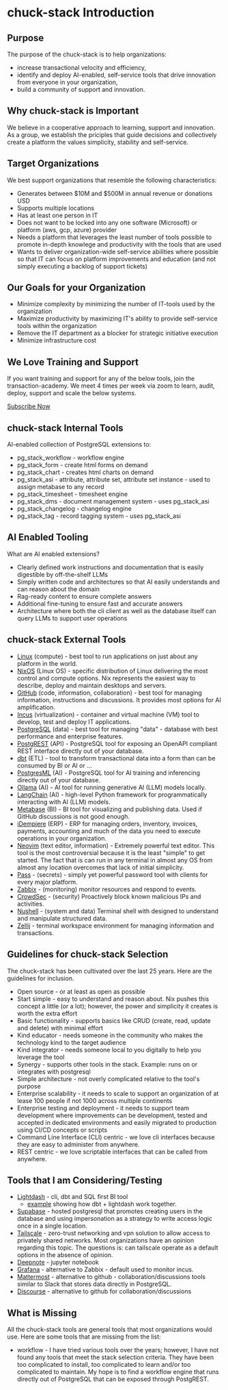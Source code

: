 # chuck-stack Introduction

## Purpose
The purpose of the chuck-stack is to help organizations: 
- increase transactional velocity and efficiency,
- identify and deploy AI-enabled, self-service tools that drive innovation from everyone in your organization,
- build a community of support and innovation.

## Why chuck-stack is Important
We believe in a cooperative approach to learning, support and innovation. As a group, we establish the priciples that guide decisions and collectively create a platform the values simplicity, stability and self-service.

## Target Organizations
We best support organizations that resemble the following characteristics:
- Generates between $10M and $500M in annual revenue or donations USD
- Supports multiple locations
- Has at least one person in IT
- Does not want to be locked into any one software (Microsoft) or platform (aws, gcp, azure) provider
- Needs a platform that leverages the least number of tools possible to promote in-depth knowlege and productivity with the tools that are used
- Wants to deliver organization-wide self-service abilities where possible so that IT can focus on platform improvements and education (and not simply executing a backlog of support tickets)

## Our Goals for your Organization
- Minimize complexity by minimizing the number of IT-tools used by the organization
- Maximize productivity by maximizing IT's ability to provide self-service tools within the organization
- Remove the IT department as a blocker for strategic initiative execution
- Minimize infrastructure cost

## We Love Training and Support
If you want training and support for any of the below tools, join the transaction-academy. We meet 4 times per week via zoom to learn, audit, deploy, support and scale the below systems.

[Subscribe Now](https://buy.stripe.com/7sIbLIeeU3oT4IEfYY)

## chuck-stack Internal Tools
AI-enabled collection of PostgreSQL extensions to:
- pg_stack_workflow - workflow engine
- pg_stack_form - create html forms on demand
- pg_stack_chart - creates html charts on demand
- pg_stack_asi - attribute, attribute set, attribute set instance - used to assign metabase to any record
- pg_stack_timesheet - timesheet engine
- pg_stack_dms - document management system - uses pg_stack_asi
- pg_stack_changelog - changelog engine
- pg_stack_tag - record tagging system - uses pg_stack_asi

## AI Enabled Tooling
What are AI enabled extensions?
- Clearly defined work instructions and documentation that is easily digestible by off-the-shelf LLMs
- Simply written code and architectures so that AI easily understands and can reason about the domain
- Rag-ready content to ensure complete answers
- Additional fine-tuning to ensure fast and accurate answers
- Architecture where both the cli client as well as the database itself can query LLMs to support user operations

## chuck-stack External Tools
- [Linux](https://en.wikipedia.org/wiki/Linux) (compute) - best tool to run applications on just about any platform in the world.
- [NixOS](https://nixos.org/) (Linux OS) - specific distribution of Linux delivering the most control and compute options. Nix represents the easiest way to describe, deploy and maintain desktops and servers.
- [GitHub](https://github.com/) (code, information, collaboration) - best tool for managing information, instructions and discussions. It provides most options for AI amplification.
- [Incus](https://linuxcontainers.org/incus/docs/main/) (virtualization) - container and virtual machine (VM) tool to develop, test and deploy IT applications.
- [PostgreSQL](https://www.postgresql.org/) (data) - best tool for managing "data" - database with best performance and enterprise features.
- [PostgREST](https://postgrest.org/) (API) - PostgreSQL tool for exposing an OpenAPI compliant REST interface directly out of your database.
- [dbt](https://www.getdbt.com/) (ETL) - tool to transform transactional data into a form than can be consumed by BI or AI or ...
- [PostgresML](https://postgresml.org/) (AI) - PostgreSQL tool for AI training and inferencing directly out of your database.
- [Ollama](https://ollama.com/) (AI) - AI tool for running generative AI (LLM) models locally.
- [LangChain](https://www.langchain.com/) (AI) - high-level Python framework for programmatically interacting with AI (LLM) models.
- [Metabase](https://www.metabase.com/) (BI) - BI tool for visualizing and publishing data. Used if GitHub discussions is not good enough.
- [iDempiere](https://www.idempiere.org/) (ERP) - ERP for managing orders, inventory, invoices, payments, accounting and much of the data you need to execute operations in your organization.
- [Neovim](https://neovim.io/) (text editor, information) - Extremely powerful text editor. This tool is the most controversial because it is the least "simple" to get started. The fact that is can run in any terminal in almost any OS from almost any location overcomes that lack of initial simplicity.
- [Pass](https://passwordstore.org) - (secrets) - simply yet powerful password tool with clients for every major platform.
- [Zabbix](https://www.zabbix.com/) - (monitoring) monitor resources and respond to events.
- [CrowdSec](https://www.crowdsec.net/) - (security) Proactively block known malicious IPs and activities.
- [Nushell](https://www.nushell.sh/) - (system and data) Terminal shell with designed to understand and manipulate structured data.
- [Zellij](https://www.zellij.dev) - terminal workspace environment for managing information and transactions.

## Guidelines for chuck-stack Selection
The chuck-stack has been cultivated over the last 25 years. Here are the guidelines for inclusion.
- Open source - or at least as open as possible
- Start simple - easy to understand and reason about. Nix pushes this concept a little (or a lot); however, the power and simplicity it creates is worth the extra effort
- Basic functionality - supports basics like CRUD (create, read, update and delete) with minimal effort
- Kind educator - needs someone in the community who makes the technology kind to the target audience
- Kind integrator - needs someone local to you digitally to help you leverage the tool
- Synergy - supports other tools in the stack. Example: runs on or integrates with postgresql
- Simple architecture - not overly complicated relative to the tool's purpose
- Enterprise scalability - it needs to scale to support an organization of at lease 100 people if not 1000 across multiple continents
- Enterprise testing and deployment - it needs to support team development where improvements can be development, tested and accepted in dedicated environments and easily migrated to production using CI/CD concepts or scripts
- Command Line Interface (CLI) centric - we love cli interfaces because they are easy to administer from anywhere.
- REST centric - we love scriptable interfaces that can be called from anywhere.

## Tools that I am Considering/Testing
- [Lightdash](https://www.lightdash.com/) - cli, dbt and SQL first BI tool
  - [example](https://www.loom.com/share/c0805a236a994de397ac5142fdfe4b7f) showing how dbt + lightdash work together.
- [Supabase](https://supabase.com/) - hosted postgresql that promotes creating users in the database and using impersonation as a strategy to write access logic once in a single location.
- [Tailscale](https://tailscale.com/) - zero-trust networking and vpn solution to allow access to privately shared networks. Most organizations have an opinion regarding this topic. The questions is: can tailscale operate as a default options in the absence of opinion.
- [Deepnote](https://deepnote.com/) - jupyter notebook
- [Grafana](https://grafana.com/) - alternative to Zabbix - default used to monitor incus.
- [Mattermost](https://mattermost.com/) - alternative to github - collaboration/discussions tools similar to Slack that stores data directly in PostgreSQL.
- [Discourse](https://www.discourse.org/) - alternative to github for collaboration/discussions

## What is Missing
All the chuck-stack tools are general tools that most organizations would use. Here are some tools that are missing from the list:
- workflow - I have tried various tools over the years; however, I have not found any tools that meet the stack selection criteria. They have been too complicated to install, too complicated to learn and/or too complicated to maintain. My hope is to find a workflow engine that runs directly out of PostgreSQL that can be exposed through PostgREST.
